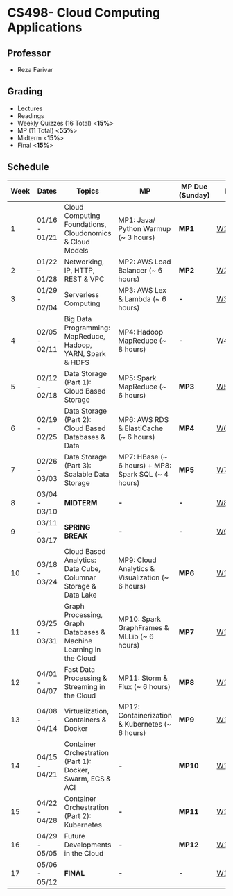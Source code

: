 # CS498- Cloud Computing Applications

## Professor

- Reza Farivar

## Grading

- Lectures
- Readings
- Weekly Quizzes (16 Total) <**15%**>
- MP (11 Total) <**55%**>
- Midterm <**15%**>
- Final <**15%**>

## Schedule

| Week | Dates | Topics | MP | MP Due (Sunday) | **Notes** | Additional |
| ---- | ---- | ---- | ---- | ---- | ---- | ---- |
| 1 | 01/16 - 01/21 | Cloud Computing Foundations, Cloudonomics & Cloud Models | MP1: Java/ Python Warmup (~ 3 hours) | **MP1** | [W1Notes](W1Notes.md) |  |
| 2 | 01/22 – 01/28 | Networking, IP, HTTP, REST & VPC | MP2: AWS Load Balancer (~ 6 hours) | **MP2** | [W2Notes](W2Notes.md) | [MP2- AWS Study](../../O'Reilly/Amazon%20Web%20Services%20(AWS),%203rd%20Edition/README.md) |
| 3 | 01/29 - 02/04 | Serverless Computing | MP3: AWS Lex & Lambda (~ 6 hours) | **-** | [W3Notes](W3/W3Notes.md) |  |
| 4 | 02/05 - 02/11 | Big Data Programming: MapReduce, Hadoop, YARN, Spark & HDFS | MP4: Hadoop MapReduce (~ 8 hours) | **-** | [W4Notes](W4/W4Notes.md) |  |
| 5 | 02/12 - 02/18 | Data Storage (Part 1): Cloud Based Storage | MP5: Spark MapReduce (~ 6 hours) | **MP3** | [W5Notes](W5/W5Notes.md) |  |
| 6 | 02/19 - 02/25 | Data Storage (Part 2): Cloud Based Databases & Data | MP6: AWS RDS & ElastiCache (~ 6 hours) | **MP4** | [W6Notes](W6/W6Notes.md) |  |
| 7 | 02/26 - 03/03 | Data Storage (Part 3): Scalable Data Storage | MP7: HBase (~ 6 hours) + MP8: Spark SQL (~ 4 hours) | **MP5** | [W7Notes](W7/W7Notes.md) |  |
| 8 | 03/04 - 03/10 | **MIDTERM** | **-** | **-** | [W8Notes](W8/W8Notes.md) |  |
| 9 | 03/11 - 03/17 | **SPRING BREAK** | **-** | **-** | [W9Notes](W9/W9Notes.md) |  |
| 10 | 03/18 - 03/24 | Cloud Based Analytics: Data Cube, Columnar Storage & Data Lake | MP9: Cloud Analytics & Visualization (~ 6 hours) | **MP6** | [W10Notes](W10/W10Notes.md) |  |
| 11 | 03/25 - 03/31 | Graph Processing, Graph Databases & Machine Learning in the Cloud | MP10: Spark GraphFrames & MLLib (~ 6 hours) | **MP7** | [W11Notes](W11/W11Notes.md) |  |
| 12 | 04/01 - 04/07 | Fast Data Processing & Streaming in the Cloud | MP11: Storm & Flux (~ 6 hours) | **MP8** | [W12Notes](W12/W12Notes.md) |  |
| 13 | 04/08 - 04/14 | Virtualization, Containers & Docker | MP12: Containerization & Kubernetes (~ 6 hours) | **MP9** | [W13Notes](W13/W13Notes.md) |  |
| 14 | 04/15 - 04/21 | Container Orchestration (Part 1): Docker, Swarm, ECS & ACI | **-** | **MP10** | [W14Notes](W14/W14Notes.md) |  |
| 15 | 04/22 - 04/28 | Container Orchestration (Part 2): Kubernetes | **-** | **MP11** | [W15Notes](W15/W15Notes.md) |  |
| 16 | 04/29 - 05/05 | Future Developments in the Cloud | **-** | **MP12** | [W16Notes](W16/W16Notes.md) |  |
| 17 | 05/06 - 05/12 | **FINAL** | **-** | **-** | [W17Notes](W17/W17Notes.md) |  |
